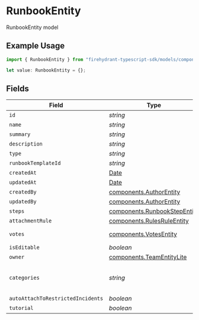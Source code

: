 # RunbookEntity

RunbookEntity model

## Example Usage

```typescript
import { RunbookEntity } from "firehydrant-typescript-sdk/models/components";

let value: RunbookEntity = {};
```

## Fields

| Field                                                                                         | Type                                                                                          | Required                                                                                      | Description                                                                                   |
| --------------------------------------------------------------------------------------------- | --------------------------------------------------------------------------------------------- | --------------------------------------------------------------------------------------------- | --------------------------------------------------------------------------------------------- |
| `id`                                                                                          | *string*                                                                                      | :heavy_minus_sign:                                                                            | N/A                                                                                           |
| `name`                                                                                        | *string*                                                                                      | :heavy_minus_sign:                                                                            | N/A                                                                                           |
| `summary`                                                                                     | *string*                                                                                      | :heavy_minus_sign:                                                                            | N/A                                                                                           |
| `description`                                                                                 | *string*                                                                                      | :heavy_minus_sign:                                                                            | N/A                                                                                           |
| `type`                                                                                        | *string*                                                                                      | :heavy_minus_sign:                                                                            | N/A                                                                                           |
| `runbookTemplateId`                                                                           | *string*                                                                                      | :heavy_minus_sign:                                                                            | N/A                                                                                           |
| `createdAt`                                                                                   | [Date](https://developer.mozilla.org/en-US/docs/Web/JavaScript/Reference/Global_Objects/Date) | :heavy_minus_sign:                                                                            | N/A                                                                                           |
| `updatedAt`                                                                                   | [Date](https://developer.mozilla.org/en-US/docs/Web/JavaScript/Reference/Global_Objects/Date) | :heavy_minus_sign:                                                                            | N/A                                                                                           |
| `createdBy`                                                                                   | [components.AuthorEntity](../../models/components/authorentity.md)                            | :heavy_minus_sign:                                                                            | N/A                                                                                           |
| `updatedBy`                                                                                   | [components.AuthorEntity](../../models/components/authorentity.md)                            | :heavy_minus_sign:                                                                            | N/A                                                                                           |
| `steps`                                                                                       | [components.RunbookStepEntity](../../models/components/runbookstepentity.md)                  | :heavy_minus_sign:                                                                            | N/A                                                                                           |
| `attachmentRule`                                                                              | [components.RulesRuleEntity](../../models/components/rulesruleentity.md)                      | :heavy_minus_sign:                                                                            | N/A                                                                                           |
| `votes`                                                                                       | [components.VotesEntity](../../models/components/votesentity.md)                              | :heavy_minus_sign:                                                                            | VotesEntity model                                                                             |
| `isEditable`                                                                                  | *boolean*                                                                                     | :heavy_minus_sign:                                                                            | N/A                                                                                           |
| `owner`                                                                                       | [components.TeamEntityLite](../../models/components/teamentitylite.md)                        | :heavy_minus_sign:                                                                            | N/A                                                                                           |
| `categories`                                                                                  | *string*                                                                                      | :heavy_minus_sign:                                                                            | categories the runbook applies to                                                             |
| `autoAttachToRestrictedIncidents`                                                             | *boolean*                                                                                     | :heavy_minus_sign:                                                                            | N/A                                                                                           |
| `tutorial`                                                                                    | *boolean*                                                                                     | :heavy_minus_sign:                                                                            | N/A                                                                                           |